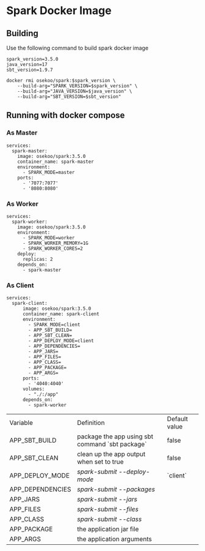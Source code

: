 # Spark Docker Image

## Building

Use the following command to build spark docker image

```shell
spark_version=3.5.0  
java_version=17  
sbt_version=1.9.7  

docker rmi osekoo/spark:$spark_version \
    --build-arg="SPARK_VERSION=$spark_version" \
    --build-arg="JAVA_VERSION=$java_version" \  
    --build-arg="SBT_VERSION=$sbt_version"
```

## Running with docker compose

### As Master

````shell
services:
  spark-master:
    image: osekoo/spark:3.5.0
    container_name: spark-master
    environment:
      - SPARK_MODE=master
    ports:
      - '7077:7077'
      - '8080:8080'
````

### As Worker

````shell
services:
  spark-worker:
    image: osekoo/spark:3.5.0
    environment:
      - SPARK_MODE=worker
      - SPARK_WORKER_MEMORY=1G
      - SPARK_WORKER_CORES=2
    deploy:
      replicas: 2
    depends_on:
      - spark-master
````

### As Client

````shell
services:
  spark-client:
      image: osekoo/spark:3.5.0
      container_name: spark-client
      environment:
        - SPARK_MODE=client
        - APP_SBT_BUILD=
        - APP_SBT_CLEAN=
        - APP_DEPLOY_MODE=client
        - APP_DEPENDENCIES=
        - APP_JARS=
        - APP_FILES=
        - APP_CLASS=
        - APP_PACKAGE=
        - APP_ARGS=
      ports:
        - '4040:4040'
      volumes:
        - "./:/app"
      depends_on:
        - spark-worker
````
<table>
    <tr><td>Variable</td><td>Definition</td><td>Default value</td></tr>
    <tr>
      <td>APP_SBT_BUILD</td>
      <td>package the app using sbt command `sbt package`</td>
      <td>false</td>
    </tr>
    <tr>
        <td>APP_SBT_CLEAN</td>
        <td>clean up the app output when set to true</td>
        <td>false</td>
    </tr>
    <tr>
        <td>APP_DEPLOY_MODE</td>
        <td><i>spark-submit --deploy-mode</i></td>
        <td>`client`</td>
    </tr>
    <tr>
        <td>APP_DEPENDENCIES</td>
        <td><i>spark-submit --packages</i></td>
        <td></td>
    </tr>
    <tr>
        <td>APP_JARS</td>
        <td><i>spark-submit --jars</i></td>
        <td></td>
    </tr>
    <tr><td>APP_FILES</td>
        <td><i>spark-submit --files</i></td>
        <td></td>
    </tr>
    <tr><td>APP_CLASS</td>
        <td><i>spark-submit --class</i></td>
        <td></td>
    </tr>
    <tr><td>APP_PACKAGE</td>
        <td>the application jar file</td>
        <td></td>
    </tr>
    <tr><td>APP_ARGS</td>
        <td>the application arguments</td>
        <td></td>
    </tr>
</table>